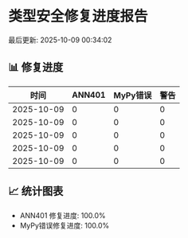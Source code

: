 # 类型安全修复进度报告

最后更新: 2025-10-09 00:34:02

## 📊 修复进度

| 时间 | ANN401 | MyPy错误 | 警告 |
|------|--------|----------|------|
| 2025-10-09 | 0 | 0 | 0 |
| 2025-10-09 | 0 | 0 | 0 |
| 2025-10-09 | 0 | 0 | 0 |
| 2025-10-09 | 0 | 0 | 0 |
| 2025-10-09 | 0 | 0 | 0 |

## 📈 统计图表

- ANN401 修复进度: 100.0%
- MyPy错误修复进度: 100.0%